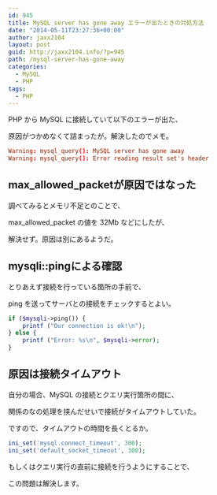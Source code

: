 ```yaml
---
id: 945
title: MySQL server has gone away エラーが出たときの対処方法
date: "2014-05-11T23:27:36+00:00"
author: jaxx2104
layout: post
guid: http://jaxx2104.info/?p=945
path: /mysql-server-has-gone-away
categories:
  - MySQL
  - PHP
tags:
  - PHP
---
```


PHP から MySQL に接続していて以下のエラーが出た、

原因がつかめなくて詰まったが。解決したのでメモ。

```conf
Warning: mysql_query(): MySQL server has gone away
Warning: mysql_query(): Error reading result set's header
```

<!--more-->

## max\_allowed\_packetが原因ではなった

調べてみるとメモリ不足とのことで、

max\_allowed\_packet の値を 32Mb などにしたが、

解決せず。原因は別にあるようだ。



## mysqli::pingによる確認

とりあえず接続を行っている箇所の手前で、

ping を送ってサーバとの接続をチェックするとよい。

```php
if ($mysqli->ping()) {
    printf ("Our connection is ok!\n");
} else {
    printf ("Error: %s\n", $mysqli->error);
}
```

## 原因は接続タイムアウト

自分の場合、MySQL の接続とクエリ実行箇所の間に、

関係のなの処理を挟んだせいで接続がタイムアウトしていた。

ですので、タイムアウトの時間を長くとるか。

```php
ini_set('mysql.connect_timeout', 300);
ini_set('default_socket_timeout', 300);
```

もしくはクエリ実行の直前に接続を行うようにすることで、

この問題は解決します。

